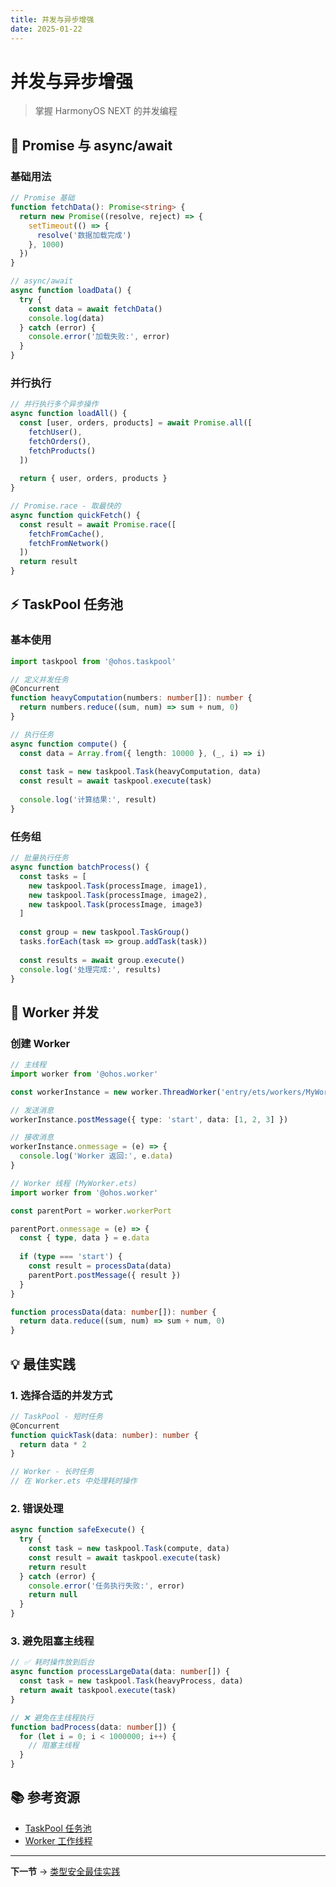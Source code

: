 ```yaml
---
title: 并发与异步增强
date: 2025-01-22
---
```


# 并发与异步增强

> 掌握 HarmonyOS NEXT 的并发编程

## 🔄 Promise 与 async/await

### 基础用法

```typescript
// Promise 基础
function fetchData(): Promise<string> {
  return new Promise((resolve, reject) => {
    setTimeout(() => {
      resolve('数据加载完成')
    }, 1000)
  })
}

// async/await
async function loadData() {
  try {
    const data = await fetchData()
    console.log(data)
  } catch (error) {
    console.error('加载失败:', error)
  }
}
```

### 并行执行

```typescript
// 并行执行多个异步操作
async function loadAll() {
  const [user, orders, products] = await Promise.all([
    fetchUser(),
    fetchOrders(),
    fetchProducts()
  ])
  
  return { user, orders, products }
}

// Promise.race - 取最快的
async function quickFetch() {
  const result = await Promise.race([
    fetchFromCache(),
    fetchFromNetwork()
  ])
  return result
}
```

## ⚡ TaskPool 任务池

### 基本使用

```typescript
import taskpool from '@ohos.taskpool'

// 定义并发任务
@Concurrent
function heavyComputation(numbers: number[]): number {
  return numbers.reduce((sum, num) => sum + num, 0)
}

// 执行任务
async function compute() {
  const data = Array.from({ length: 10000 }, (_, i) => i)
  
  const task = new taskpool.Task(heavyComputation, data)
  const result = await taskpool.execute(task)
  
  console.log('计算结果:', result)
}
```

### 任务组

```typescript
// 批量执行任务
async function batchProcess() {
  const tasks = [
    new taskpool.Task(processImage, image1),
    new taskpool.Task(processImage, image2),
    new taskpool.Task(processImage, image3)
  ]
  
  const group = new taskpool.TaskGroup()
  tasks.forEach(task => group.addTask(task))
  
  const results = await group.execute()
  console.log('处理完成:', results)
}
```

## 👷 Worker 并发

### 创建 Worker

```typescript
// 主线程
import worker from '@ohos.worker'

const workerInstance = new worker.ThreadWorker('entry/ets/workers/MyWorker.ets')

// 发送消息
workerInstance.postMessage({ type: 'start', data: [1, 2, 3] })

// 接收消息
workerInstance.onmessage = (e) => {
  console.log('Worker 返回:', e.data)
}

// Worker 线程 (MyWorker.ets)
import worker from '@ohos.worker'

const parentPort = worker.workerPort

parentPort.onmessage = (e) => {
  const { type, data } = e.data
  
  if (type === 'start') {
    const result = processData(data)
    parentPort.postMessage({ result })
  }
}

function processData(data: number[]): number {
  return data.reduce((sum, num) => sum + num, 0)
}
```

## 💡 最佳实践

### 1. 选择合适的并发方式

```typescript
// TaskPool - 短时任务
@Concurrent
function quickTask(data: number): number {
  return data * 2
}

// Worker - 长时任务
// 在 Worker.ets 中处理耗时操作
```

### 2. 错误处理

```typescript
async function safeExecute() {
  try {
    const task = new taskpool.Task(compute, data)
    const result = await taskpool.execute(task)
    return result
  } catch (error) {
    console.error('任务执行失败:', error)
    return null
  }
}
```

### 3. 避免阻塞主线程

```typescript
// ✅ 耗时操作放到后台
async function processLargeData(data: number[]) {
  const task = new taskpool.Task(heavyProcess, data)
  return await taskpool.execute(task)
}

// ❌ 避免在主线程执行
function badProcess(data: number[]) {
  for (let i = 0; i < 1000000; i++) {
    // 阻塞主线程
  }
}
```

## 📚 参考资源

- [TaskPool 任务池](https://developer.huawei.com/consumer/cn/doc/harmonyos-references-V5/js-apis-taskpool-0000001820880665-V5)
- [Worker 工作线程](https://developer.huawei.com/consumer/cn/doc/harmonyos-references-V5/js-apis-worker-0000001821000441-V5)

---

**下一节** → [类型安全最佳实践](05-类型安全最佳实践.md)
